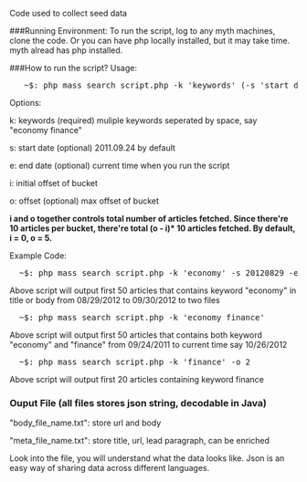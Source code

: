 Code used to collect seed data

###Running Environment:
To run the script, log to any myth machines, clone the code.
Or you can have php locally installed, but it may take time.
myth alread has php installed.

###How to run the script?
Usage:
<pre>
   ~$: php mass_search_script.php -k 'keywords' (-s 'start_date' -e 'end_date')
</pre>

Options:

k: keywords (required) muliple keywords seperated by space, say "economy
   finance"

s: start date (optional) 2011.09.24 by default

e: end date (optional) current time when you run the script

i: initial offset of bucket

o: offset (optional) max offset of bucket

<b>i and o together controls total number of articles fetched.
     Since there're 10 articles per bucket, there're total
     (o - i)* 10 articles fetched. By default, i = 0, o = 5. 
</b>

Example Code:
<pre>
  ~$: php mass_search_script.php -k 'economy' -s 20120829 -e 20120930
</pre>
Above script will output first 50 articles that contains keyword "economy" in
title or body from 08/29/2012 to 09/30/2012 to two files

<pre>
  ~$: php mass_search_script.php -k 'economy finance'
</pre>
Above script will output first 50 articles that contains both keyword "economy" 
and "finance" from 09/24/2011 to current time say 10/26/2012

<pre>
  ~$: php mass_search_script.php -k 'finance' -o 2
</pre>
Above script will output first 20 articles containing keyword finance

### Ouput File (all files stores json string, decodable in Java)
"body_file_name.txt": store url and body

"meta_file_name.txt": store title, url, lead paragraph, can be enriched

Look into the file, you will understand what the data looks like.
Json is an easy way of sharing data across different languages.
